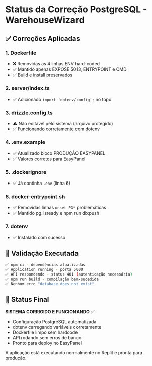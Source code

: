 # Status da Correção PostgreSQL - WarehouseWizard

## ✅ Correções Aplicadas

### 1. Dockerfile
- ❌ Removidas as 4 linhas ENV hard-coded
- ✅ Mantido apenas EXPOSE 5013, ENTRYPOINT e CMD
- ✅ Build e install preservados

### 2. server/index.ts
- ✅ Adicionado `import 'dotenv/config';` no topo

### 3. drizzle.config.ts
- ⚠️ Não editável pelo sistema (arquivo protegido)
- ✅ Funcionando corretamente com dotenv

### 4. .env.example
- ✅ Atualizado bloco PRODUÇÃO EASYPANEL
- ✅ Valores corretos para EasyPanel

### 5. .dockerignore
- ✅ Já continha `.env` (linha 6)

### 6. docker-entrypoint.sh
- ✅ Removidas linhas `unset PG*` problemáticas
- ✅ Mantido pg_isready e npm run db:push

### 7. dotenv
- ✅ Instalado com sucesso

## 🧪 Validação Executada

```bash
✅ npm ci - dependências atualizadas
✅ Application running - porta 5000
✅ API respondendo - status 401 (autenticação necessária)
✅ npm run build - compilação bem-sucedida
✅ Nenhum erro "database does not exist"
```

## 🎯 Status Final

**SISTEMA CORRIGIDO E FUNCIONANDO** ✅

- Configuração PostgreSQL automatizada
- dotenv carregando variáveis corretamente  
- Dockerfile limpo sem hardcode
- API rodando sem erros de banco
- Pronto para deploy no EasyPanel

A aplicação está executando normalmente no Replit e pronta para produção.